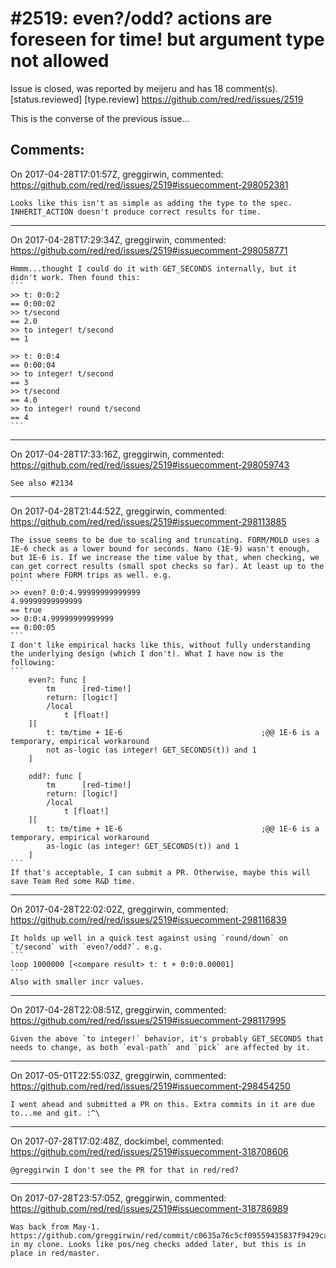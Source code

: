 
#2519: even?/odd? actions are foreseen for time! but argument type not allowed
================================================================================
Issue is closed, was reported by meijeru and has 18 comment(s).
[status.reviewed] [type.review]
<https://github.com/red/red/issues/2519>

This is the converse of the previous issue...


Comments:
--------------------------------------------------------------------------------

On 2017-04-28T17:01:57Z, greggirwin, commented:
<https://github.com/red/red/issues/2519#issuecomment-298052381>

    Looks like this isn't as simple as adding the type to the spec. INHERIT_ACTION doesn't produce correct results for time.

--------------------------------------------------------------------------------

On 2017-04-28T17:29:34Z, greggirwin, commented:
<https://github.com/red/red/issues/2519#issuecomment-298058771>

    Hmmm...thought I could do it with GET_SECONDS internally, but it didn't work. Then found this:
    ```
    >> t: 0:0:2
    == 0:00:02
    >> t/second
    == 2.0
    >> to integer! t/second
    == 1
    
    >> t: 0:0:4
    == 0:00:04
    >> to integer! t/second
    == 3
    >> t/second
    == 4.0
    >> to integer! round t/second
    == 4
    ```

--------------------------------------------------------------------------------

On 2017-04-28T17:33:16Z, greggirwin, commented:
<https://github.com/red/red/issues/2519#issuecomment-298059743>

    See also #2134

--------------------------------------------------------------------------------

On 2017-04-28T21:44:52Z, greggirwin, commented:
<https://github.com/red/red/issues/2519#issuecomment-298113885>

    The issue seems to be due to scaling and truncating. FORM/MOLD uses a 1E-6 check as a lower bound for seconds. Nano (1E-9) wasn't enough, but 1E-6 is. If we increase the time value by that, when checking, we can get correct results (small spot checks so far). At least up to the point where FORM trips as well. e.g. 
    ```
    >> even? 0:0:4.99999999999999
    4.99999999999999
    == true
    >> 0:0:4.99999999999999
    == 0:00:05
    ```
    I don't like empirical hacks like this, without fully understanding the underlying design (which I don't). What I have now is the following:
    ```
    	even?: func [
    		tm		[red-time!]
    		return: [logic!]
    		/local
    			t [float!]
    	][
    		t: tm/time + 1E-6								;@@ 1E-6 is a temporary, empirical workaround
    		not as-logic (as integer! GET_SECONDS(t)) and 1
    	]
    
    	odd?: func [
    		tm		[red-time!]
    		return: [logic!]
    		/local
    			t [float!]
    	][
    		t: tm/time + 1E-6								;@@ 1E-6 is a temporary, empirical workaround
    		as-logic (as integer! GET_SECONDS(t)) and 1
    	]
    ```
    If that's acceptable, I can submit a PR. Otherwise, maybe this will save Team Red some R&D time.

--------------------------------------------------------------------------------

On 2017-04-28T22:02:02Z, greggirwin, commented:
<https://github.com/red/red/issues/2519#issuecomment-298116839>

    It holds up well in a quick test against using `round/down` on `t/second` with `even?/odd?`. e.g.
    ```
    loop 1000000 [<compare result> t: t + 0:0:0.00001]
    ```
    Also with smaller incr values.

--------------------------------------------------------------------------------

On 2017-04-28T22:08:51Z, greggirwin, commented:
<https://github.com/red/red/issues/2519#issuecomment-298117995>

    Given the above `to integer!` behavior, it's probably GET_SECONDS that needs to change, as both `eval-path` and `pick` are affected by it.

--------------------------------------------------------------------------------

On 2017-05-01T22:55:03Z, greggirwin, commented:
<https://github.com/red/red/issues/2519#issuecomment-298454250>

    I went ahead and submitted a PR on this. Extra commits in it are due to...me and git. :^\

--------------------------------------------------------------------------------

On 2017-07-28T17:02:48Z, dockimbel, commented:
<https://github.com/red/red/issues/2519#issuecomment-318708606>

    @greggirwin I don't see the PR for that in red/red?

--------------------------------------------------------------------------------

On 2017-07-28T23:57:05Z, greggirwin, commented:
<https://github.com/red/red/issues/2519#issuecomment-318786989>

    Was back from May-1. https://github.com/greggirwin/red/commit/c0635a76c5cf09559435837f9429ca16c2577b27 in my clone. Looks like pos/neg checks added later, but this is in place in red/master.

